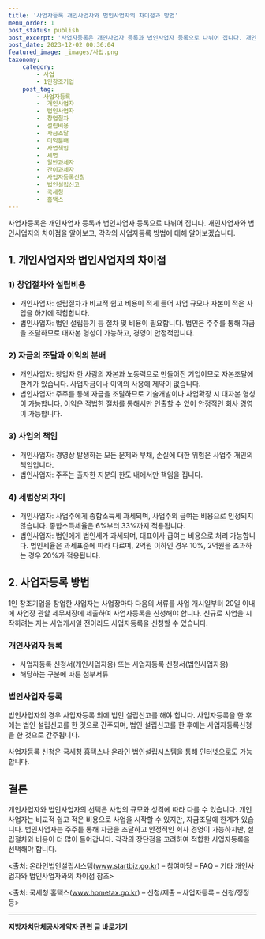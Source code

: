 ```yaml
---
title: '사업자등록 개인사업자와 법인사업자의 차이점과 방법'
menu_order: 1
post_status: publish
post_excerpt: '사업자등록은 개인사업자 등록과 법인사업자 등록으로 나뉘어 집니다. 개인사업자와 법인사업자의 차이점을 알아보고, 각각의 사업자등록 방법에 대해 알아보겠습니다.'
post_date: 2023-12-02 00:36:04
featured_image: _images/사업.png
taxonomy:
    category:
        - 사업
        - 1인창조기업
    post_tag:
        - 사업자등록
        -  개인사업자
        -  법인사업자
        -  창업절차
        -  설립비용
        -  자금조달
        -  이익분배
        -  사업책임
        -  세법
        -  일반과세자
        -  간이과세자
        -  사업자등록신청
        -  법인설립신고
        -  국세청
        -  홈택스
---
```



사업자등록은 개인사업자 등록과 법인사업자 등록으로 나뉘어 집니다. 개인사업자와 법인사업자의 차이점을 알아보고, 각각의 사업자등록 방법에 대해 알아보겠습니다.

## 1. 개인사업자와 법인사업자의 차이점

### 1) 창업절차와 설립비용

- 개인사업자: 설립절차가 비교적 쉽고 비용이 적게 들어 사업 규모나 자본이 적은 사업을 하기에 적합합니다.
- 법인사업자: 법인 설립등기 등 절차 및 비용이 필요합니다. 법인은 주주를 통해 자금을 조달하므로 대자본 형성이 가능하고, 경영이 안정적입니다.

### 2) 자금의 조달과 이익의 분배

- 개인사업자: 창업자 한 사람의 자본과 노동력으로 만들어진 기업이므로 자본조달에 한계가 있습니다. 사업자금이나 이익의 사용에 제약이 없습니다.
- 법인사업자: 주주를 통해 자금을 조달하므로 기술개발이나 사업확장 시 대자본 형성이 가능합니다. 이익은 적법한 절차를 통해서만 인출할 수 있어 안정적인 회사 경영이 가능합니다.

### 3) 사업의 책임

- 개인사업자: 경영상 발생하는 모든 문제와 부채, 손실에 대한 위험은 사업주 개인의 책임입니다.
- 법인사업자: 주주는 출자한 지분의 한도 내에서만 책임을 집니다.

### 4) 세법상의 차이

- 개인사업자: 사업주에게 종합소득세 과세되며, 사업주의 급여는 비용으로 인정되지 않습니다. 종합소득세율은 6%부터 33%까지 적용됩니다.
- 법인사업자: 법인에게 법인세가 과세되며, 대표이사 급여는 비용으로 처리 가능합니다. 법인세율은 과세표준에 따라 다르며, 2억원 이하인 경우 10%, 2억원을 초과하는 경우 20%가 적용됩니다.

## 2. 사업자등록 방법

1인 창조기업을 창업한 사업자는 사업장마다 다음의 서류를 사업 개시일부터 20일 이내에 사업장 관할 세무서장에 제출하여 사업자등록을 신청해야 합니다. 신규로 사업을 시작하려는 자는 사업개시일 전이라도 사업자등록을 신청할 수 있습니다.

### 개인사업자 등록

- 사업자등록 신청서(개인사업자용) 또는 사업자등록 신청서(법인사업자용)
- 해당하는 구분에 따른 첨부서류

### 법인사업자 등록

법인사업자의 경우 사업자등록 외에 법인 설립신고를 해야 합니다. 사업자등록을 한 후에는 법인 설립신고를 한 것으로 간주되며, 법인 설립신고를 한 후에는 사업자등록신청을 한 것으로 간주됩니다.

사업자등록 신청은 국세청 홈택스나 온라인 법인설립시스템을 통해 인터넷으로도 가능합니다.

## 결론

개인사업자와 법인사업자의 선택은 사업의 규모와 성격에 따라 다를 수 있습니다. 개인사업자는 비교적 쉽고 적은 비용으로 사업을 시작할 수 있지만, 자금조달에 한계가 있습니다. 법인사업자는 주주를 통해 자금을 조달하고 안정적인 회사 경영이 가능하지만, 설립절차와 비용이 더 많이 들어갑니다. 각각의 장단점을 고려하여 적합한 사업자등록을 선택해야 합니다.

<출처: 온라인법인설립시스템(www.startbiz.go.kr) – 참여마당 – FAQ – 기타 개인사업자와 법인사업자와의 차이점 참조>

<출처: 국세청 홈택스(www.hometax.go.kr) – 신청/제출 – 사업자등록 – 신청/정정 등>
<!-- wp:separator -->
<hr class="wp-block-separator has-alpha-channel-opacity"/>
<!-- /wp:separator -->

<!-- wp:group {"backgroundColor":"base","layout":{"type":"constrained"}} -->
<div class="wp-block-group has-base-background-color has-background"><!-- wp:paragraph {"align":"center","fontSize":"medium"} -->
<p class="has-text-align-center has-large-font-size"><strong>지방자치단체공사계약자 관련 글 바로가기</strong></p>
<!-- /wp:paragraph -->


<!-- wp:latest-posts
{"categories":[{"id":7140,"count":19,"description":"","link":"https://uknowlaw.com/category/%ec%a7%80%eb%b0%a9%ec%9e%90%ec%b9%98%eb%8b%a8%ec%b2%b4%ea%b3%b5%ec%82%ac%ea%b3%84%ec%95%bd%ec%9e%90/","name":"지방자치단체공사계약자","slug":"지방자치단체공사계약자","taxonomy":"category","parent":0,"meta":[],"_links":{"self":[{"href":"https://uknowlaw.com/wp-json/wp/v2/categories/7140"}],"collection":[{"href":"https://uknowlaw.com/wp-json/wp/v2/categories"}],"about":[{"href":"https://uknowlaw.com/wp-json/wp/v2/taxonomies/category"}],"wp:post_type":[{"href":"https://uknowlaw.com/wp-json/wp/v2/posts?categories=7140"}],"curies":[{"name":"wp","href":"https://api.w.org/{rel}","templated":true}]}}],"postsToShow":100,"excerptLength":28,"postLayout":"grid","columns":2,"featuredImageAlign":"left","featuredImageSizeSlug":"large","fontSize":"small"} /--></div>
<!-- /wp:group -->